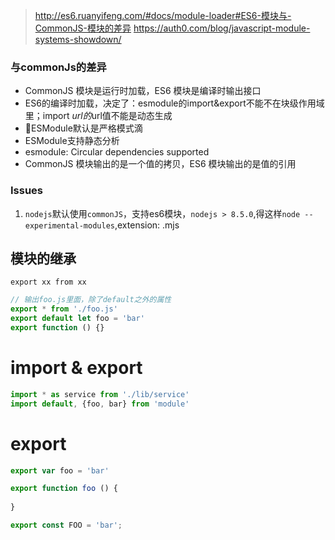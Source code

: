> http://es6.ruanyifeng.com/#docs/module-loader#ES6-模块与-CommonJS-模块的差异
> https://auth0.com/blog/javascript-module-systems-showdown/

### 与commonJs的差异
* CommonJS 模块是运行时加载，ES6 模块是编译时输出接口
* ES6的编译时加载，决定了：esmodule的import&export不能不在块级作用域里；import $url的$url值不能是动态生成
* ESModule默认是严格模式滴
* ESModule支持静态分析
* esmodule: Circular dependencies supported
* CommonJS 模块输出的是一个值的拷贝，ES6 模块输出的是值的引用

### Issues
1. `nodejs`默认使用`commonJS`，支持es6模块，`nodejs > 8.5.0`,得这样`node --experimental-modules`,extension: .mjs

## 模块的继承
`export xx from xx`
```js
// 输出foo.js里面，除了default之外的属性
export * from './foo.js'
export default let foo = 'bar'
export function () {}
```

# import & export
```js
import * as service from './lib/service'
import default, {foo, bar} from 'module'
```


# export
```js
export var foo = 'bar'

export function foo () {
    
}

export const FOO = 'bar';
```